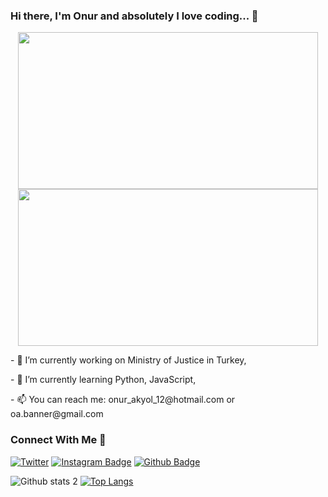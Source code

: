 ### Hi there, I'm Onur and absolutely I love coding... 👋 

<p align="center">
  <img src="https://i.imgur.com/MvMxQ1a.gif" width="480" height="251">
  <img src="https://media0.giphy.com/media/coxQHKASG60HrHtvkt/giphy.gif?cid=ecf05e47wab268j5e6h0pu1pwjsivwasobwxtr7de1i137t2&rid=giphy.gif&ct=g" width="480" height="251">
</p>
<p>
- 🔭 I’m currently working on Ministry of Justice in Turkey,
</p>
<p>
- 🌱 I’m currently learning Python, JavaScript,
</p>
<p>
- 📫 You can reach me: onur_akyol_12@hotmail.com or oa.banner@gmail.com
</p>

### Connect With Me 👋 

[![Twitter](https://badgen.net/badge/icon/twitter?icon=twitter&label)](https://twitter.com/onrakyol)
[![Instagram Badge](https://img.shields.io/badge/-Instagram-C13584?style=flat-quare&labelColor=C13584&logo=instagram&logoColor=white&link=link)](https://www.instagram.com/onrakyol/)
[![Github Badge](https://img.shields.io/badge/-Github-000?style=quare&labelColor=000&logo=Github&logoColor=white&link=link)](https://github.com/onrakyol)

![Github stats 2](https://github-readme-stats.vercel.app/api?username=onrakyol&show_icons=true&theme=radical)
[![Top Langs](https://github-readme-stats.vercel.app/api/top-langs/?username=anuraghazra&layout=compact)](https://github.com/anuraghazra/github-readme-stats)
